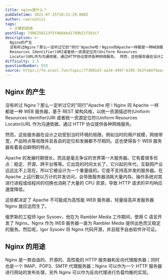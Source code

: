 ```yaml
---
title: nginx是什么？
pubDatetime: 2021-07-25T10:31:29.000Z
author: caorushizi
tags:
  - 计算机网络
postSlug: 7d06250113f5f866ebd17d9b21f5b3c7
description: >-
  Nginx的产生
  没有听过Nginx？那么一定听过它的"同行"Apache吧！Nginx同Apache一样都是一种WEB服务器，基于REST架构风格，以统一资源描述符(Uniform
  Resources Identifier)URI或者统一资源定位符(Uniform Resources
  Locator)URL作为沟通依据，通过HTTP协议提供各种网络服务。 然而，这些服务器在设计之初受到当时环境的
difficulty: 2.5
questionNumber: 533
source: https://fe.ecool.fun/topic/7f3601d3-aa34-499f-b395-563fa84f9aad
---
```


## Nginx 的产生

没有听过 Nginx？那么一定听过它的"同行"Apache 吧！Nginx 同 Apache 一样都是一种 WEB 服务器，基于 REST 架构风格，以统一资源描述符(Uniform Resources Identifier)URI 或者统一资源定位符(Uniform Resources Locator)URL 作为沟通依据，通过 HTTP 协议提供各种网络服务。

然而，这些服务器在设计之初受到当时环境的局限，例如当时的用户规模，网络带宽，产品特点等局限并且各自的定位和发展都不尽相同。这也使得各个 WEB 服务器有着各自鲜明的特点。

Apache 的发展时期很长，而且是毫无争议的世界第一大服务器。它有着很多优点：稳定、开源、跨平台等等。它出现的时间太长了，它兴起的年代，互联网产业远远比不上现在。所以它被设计为一个重量级的。它是不支持高并发的服务器。在 Apache 上运行数以万计的并发访问，会导致服务器消耗大量内存。操作系统对其进行进程或线程间的切换也消耗了大量的 CPU 资源，导致 HTTP 请求的平均响应速度降低。

这些都决定了 Apache 不可能成为高性能 WEB 服务器，轻量级高并发服务器 Nginx 就应运而生了。

俄罗斯的工程师 Igor Sysoev，他在为 Rambler Media 工作期间，使用 C 语言开发了 Nginx。Nginx 作为 WEB 服务器一直为 Rambler Media 提供出色而又稳定的服务。然后呢，Igor Sysoev 将 Nginx 代码开源，并且赋予自由软件许可证。

## Nginx 的用途

Nginx 是一款自由的、开源的、高性能的 HTTP 服务器和反向代理服务器；同时也是一个 IMAP、POP3、SMTP 代理服务器；Nginx 可以作为一个 HTTP 服务器进行网站的发布处理，另外 Nginx 可以作为反向代理进行负载均衡的实现。

